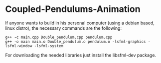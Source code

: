 # Coupled-Pendulums-Animation

If anyone wants to build in his personal computer (using a debian based, linux distro), the necessary commands are the following:

    g++ -c main.cpp Double_pendulum.cpp pendulum.cpp
    g++ -o main main.o Double_pendulum.o pendulum.o -lsfml-graphics -lsfml-window -lsfml-system

For downloading the needed libraries just install the libsfml-dev package.
